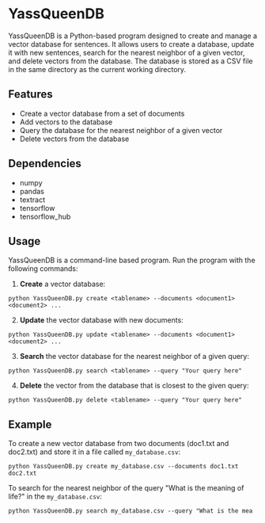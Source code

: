 # YassQueenDB

YassQueenDB is a Python-based program designed to create and manage a vector database for sentences. It allows users to create a database, update it with new sentences, search for the nearest neighbor of a given vector, and delete vectors from the database. The database is stored as a CSV file in the same directory as the current working directory.

## Features

* Create a vector database from a set of documents
* Add vectors to the database
* Query the database for the nearest neighbor of a given vector
* Delete vectors from the database

## Dependencies

* numpy
* pandas
* textract
* tensorflow
* tensorflow_hub

## Usage

YassQueenDB is a command-line based program. Run the program with the following commands:

1. **Create** a vector database:

`python YassQueenDB.py create <tablename> --documents <document1> <document2> ...`

2. **Update** the vector database with new documents:

`python YassQueenDB.py update <tablename> --documents <document1> <document2> ...`

3. **Search** the vector database for the nearest neighbor of a given query:

`python YassQueenDB.py search <tablename> --query "Your query here"`

4. **Delete** the vector from the database that is closest to the given query:

`python YassQueenDB.py delete <tablename> --query "Your query here"`

## Example

To create a new vector database from two documents (doc1.txt and doc2.txt) and store it in a file called `my_database.csv`:

`python YassQueenDB.py create my_database.csv --documents doc1.txt doc2.txt`

To search for the nearest neighbor of the query "What is the meaning of life?" in the `my_database.csv`:

`python YassQueenDB.py search my_database.csv --query "What is the mea`
